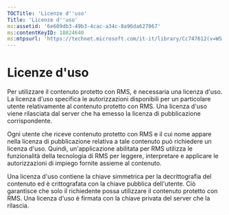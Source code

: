 ```yaml
---
TOCTitle: 'Licenze d''uso'
Title: 'Licenze d''uso'
ms:assetid: '6e609db3-49b3-4cac-a34c-8a96da627067'
ms:contentKeyID: 18824640
ms:mtpsurl: 'https://technet.microsoft.com/it-it/library/Cc747612(v=WS.10)'
---
```


Licenze d'uso
=============

Per utilizzare il contenuto protetto con RMS, è necessaria una licenza d'uso. La licenza d'uso specifica le autorizzazioni disponibili per un particolare utente relativamente al contenuto protetto con RMS. Una licenza d'uso viene rilasciata dal server che ha emesso la licenza di pubblicazione corrispondente.

Ogni utente che riceve contenuto protetto con RMS e il cui nome appare nella licenza di pubblicazione relativa a tale contenuto può richiedere un licenza d'uso. Quindi, un'applicazione abilitata per RMS utilizza le funzionalità della tecnologia di RMS per leggere, interpretare e applicare le autorizzazioni di impiego fornite assieme al contenuto.

Una licenza d'uso contiene la chiave simmetrica per la decrittografia del contenuto ed è crittografata con la chiave pubblica dell'utente. Ciò garantisce che solo il richiedente possa utilizzare il contenuto protetto con RMS. Una licenza d'uso è firmata con la chiave privata del server che la rilascia.
